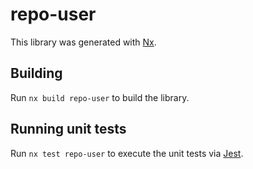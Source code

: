 # repo-user

This library was generated with [Nx](https://nx.dev).

## Building

Run `nx build repo-user` to build the library.

## Running unit tests

Run `nx test repo-user` to execute the unit tests via [Jest](https://jestjs.io).
